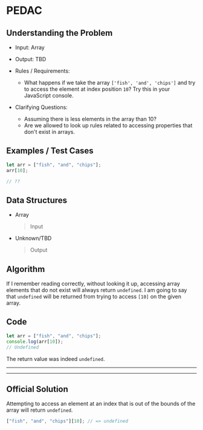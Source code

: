 # PEDAC

## Understanding the Problem

- Input:
  Array

- Output:
  TBD

- Rules / Requirements:

  - What happens if we take the array `['fish', 'and', 'chips']` and try to access the element at index position `10`? Try this in your JavaScript console.

- Clarifying Questions:
  - Assuming there is less elements in the array than 10?
  - Are we allowed to look up rules related to accessing properties that don't exist in arrays.

## Examples / Test Cases

```js
let arr = ["fish", "and", "chips"];
arr[10];

// ??
```

## Data Structures

- Array

  > Input

- Unknown/TBD
  > Output

## Algorithm

If I remember reading correctly, without looking it up, accessing array elements that do not exist will always return `undefined`. I am going to say that `undefined` will be returned from trying to access `[10]` on the given array.

## Code

```js
let arr = ["fish", "and", "chips"];
console.log(arr[10]);
// Undefined
```

The return value was indeed `undefined`.

---

---

## Official Solution

Attempting to access an element at an index that is out of the bounds of the array will return `undefined`.

```js
["fish", "and", "chips"][10]; // => undefined
```
